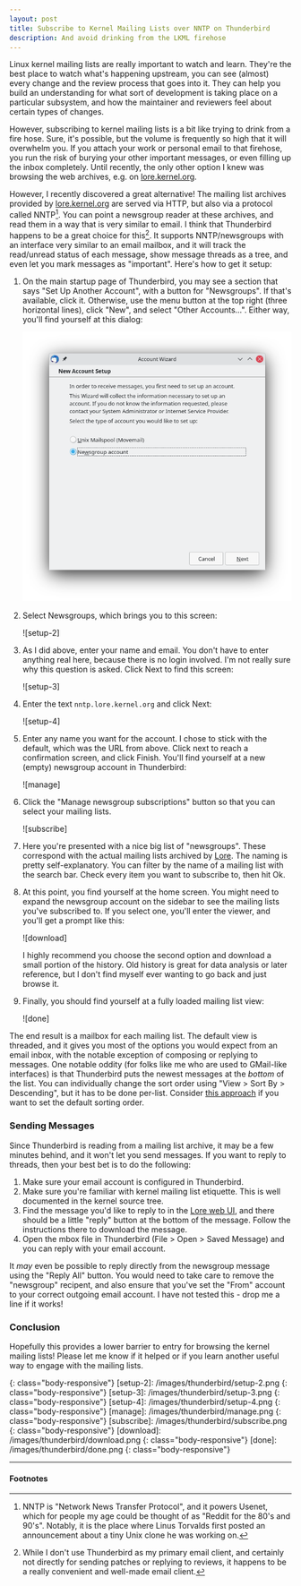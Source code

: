```yaml
---
layout: post
title: Subscribe to Kernel Mailing Lists over NNTP on Thunderbird
description: And avoid drinking from the LKML firehose
---
```


Linux kernel mailing lists are really important to watch and learn. They're the
best place to watch what's happening upstream, you can see (almost) every change
and the review process that goes into it. They can help you build an
understanding for what sort of development is taking place on a particular
subsystem, and how the maintainer and reviewers feel about certain types of
changes.

However, subscribing to kernel mailing lists is a bit like trying to drink from
a fire hose. Sure, it's possible, but the volume is frequently so high that it
will overwhelm you. If you attach your work or personal email to that firehose,
you run the risk of burying your other important messages, or even filling up
the inbox completely. Until recently, the only other option I knew was browsing
the web archives, e.g. on [lore.kernel.org][lore].

However, I recently discovered a great alternative! The mailing list archives
provided by [lore.kernel.org][lore] are served via HTTP, but also via a protocol
called NNTP[^1]. You can point a newsgroup reader at these archives, and read
them in a way that is very similar to email. I think that Thunderbird happens to
be a great choice for this[^2]. It supports NNTP/newsgroups with an interface
very similar to an email mailbox, and it will track the read/unread status of
each message, show message threads as a tree, and even let you mark messages as
"important". Here's how to get it setup:

1. On the main startup page of Thunderbird, you may see a section
   that says "Set Up Another Account", with a button for "Newsgroups". If that's
   available, click it. Otherwise, use the menu button at the top right (three
   horizontal lines), click "New", and select "Other Accounts...". Either way,
   you'll find yourself at this dialog:

   ![setup-1]

2. Select Newsgroups, which brings you to this screen:

   ![setup-2]

3. As I did above, enter your name and email. You don't have to enter anything
   real here, because there is no login involved. I'm not really sure why this
   question is asked. Click Next to find this screen:

   ![setup-3]

4. Enter the text `nntp.lore.kernel.org` and click Next:

   ![setup-4]

5. Enter any name you want for the account. I chose to stick with the default,
   which was the URL from above. Click next to reach a confirmation screen, and
   click Finish. You'll find yourself at a new (empty) newsgroup account in
   Thunderbird:

   ![manage]

6. Click the "Manage newsgroup subscriptions" button so that you can select your
   mailing lists.

   ![subscribe]

7. Here you're presented with a nice big list of "newsgroups". These correspond
   with the actual mailing lists archived by [Lore][lore]. The naming is pretty
   self-explanatory. You can filter by the name of a mailing list with the
   search bar. Check every item you want to subscribe to, then hit Ok.

8. At this point, you find yourself at the home screen. You might need to expand
   the newsgroup account on the sidebar to see the mailing lists you've
   subscribed to. If you select one, you'll enter the viewer, and you'll get a
   prompt like this:

   ![download]

   I highly recommend you choose the second option and download a small portion
   of the history. Old history is great for data analysis or later reference,
   but I don't find myself ever wanting to go back and just browse it.

9. Finally, you should find yourself at a fully loaded mailing list view:

   ![done]

The end result is a mailbox for each mailing list. The default view is threaded,
and it gives you most of the options you would expect from an email inbox, with
the notable exception of composing or replying to messages. One notable oddity
(for folks like me who are used to GMail-like interfaces) is that Thunderbird
puts the newest messages at the _bottom_ of the list. You can individually
change the sort order using "View > Sort By > Descending", but it has to be done
per-list. Consider [this approach][sortorder] if you want to set the default
sorting order.

### Sending Messages

Since Thunderbird is reading from a mailing list archive, it may be a few
minutes behind, and it won't let you send messages. If you want to reply to
threads, then your best bet is to do the following:

1. Make sure your email account is configured in Thunderbird.
2. Make sure you're familiar with kernel mailing list etiquette. This is well
   documented in the kernel source tree.
3. Find the message you'd like to reply to in the [Lore web UI][lore], and there
   should be a little "reply" button at the bottom of the message. Follow the
   instructions there to download the message.
4. Open the mbox file in Thunderbird (File > Open > Saved Message) and you can
   reply with your email account.

It _may_ even be possible to reply directly from the newsgroup message using the
"Reply All" button. You would need to take care to remove the "newsgroup"
recipent, and also ensure that you've set the "From" account to your correct
outgoing email account. I have not tested this - drop me a line if it works!

###  Conclusion

Hopefully this provides a lower barrier to entry for browsing the kernel mailing
lists! Please let me know if it helped or if you learn another useful way to
engage with the mailing lists.

[setup-1]: /images/thunderbird/setup-1.png
{: class="body-responsive"}
[setup-2]: /images/thunderbird/setup-2.png
{: class="body-responsive"}
[setup-3]: /images/thunderbird/setup-3.png
{: class="body-responsive"}
[setup-4]: /images/thunderbird/setup-4.png
{: class="body-responsive"}
[manage]: /images/thunderbird/manage.png
{: class="body-responsive"}
[subscribe]: /images/thunderbird/subscribe.png
{: class="body-responsive"}
[download]: /images/thunderbird/download.png
{: class="body-responsive"}
[done]: /images/thunderbird/done.png
{: class="body-responsive"}

[lore]: https://lore.kernel.org
[sortorder]: https://superuser.com/questions/13518/change-the-default-sorting-order-in-thunderbird

---

#### Footnotes

[^1]:
    NNTP is "Network News Transfer Protocol", and it powers Usenet, which for
    people my age could be thought of as "Reddit for the 80's and 90's".
    Notably, it is the place where Linus Torvalds first posted an announcement
    about a tiny Unix clone he was working on.

[^2]:
    While I don't use Thunderbird as my primary email client, and certainly not
    directly for sending patches or replying to reviews, it happens to be a
    really convenient and well-made email client.
